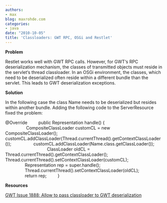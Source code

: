 ```yaml
---
authors:
- max
blog: maxrohde.com
categories:
- java
date: "2010-10-05"
title: 'Classloaders: GWT RPC, OSGi and Restlet'
---
```


**Problem**

Restlet works well with GWT RPC calls. However, for GWT‘s RPC deserialization mechanism, the classes of transmitted objects must reside in the servlet‘s thread classloader. In an OSGi environment, the classes, which need to be deserialized often reside within a different bundle than the servlet. This leads to GWT deserialization exceptions.

**Solution**

In the following case the class Name needs to be deserialized but resides within another bundle. Adding the following code to the ServerResource fixed the problem:

@Override         public Representation handle() {                                                    CompositeClassLoader customCL = new CompositeClassLoader();                  customCL.addClassLoader(Thread.currentThread().getContextClassLoader());                  customCL.addClassLoader(Name.class.getClassLoader());                                   ClassLoader oldCL = Thread.currentThread().getContextClassLoader();                  Thread.currentThread().setContextClassLoader(customCL);                                  Representation rep = super.handle();                                  Thread.currentThread().setContextClassLoader(oldCL);                                  return rep;         }

**Resources**

[GWT Issue 1888: Allow to pass classloader to GWT deserialization](http://code.google.com/p/google-web-toolkit/issues/detail?id=1888)
